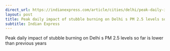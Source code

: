 ```yaml
---
direct_url: https://indianexpress.com/article/cities/delhi/peak-daily-impact-of-stubble-burning-on-delhis-pm-2-5-levels-so-far-is-lower-than-previous-years-8265265/
layout: post
title: Peak daily impact of stubble burning on Delhi s PM 2.5 levels so far is lower than previous years
subtitle: Indian Express
---
```


Peak daily impact of stubble burning on Delhi s PM 2.5 levels so far is lower than previous years